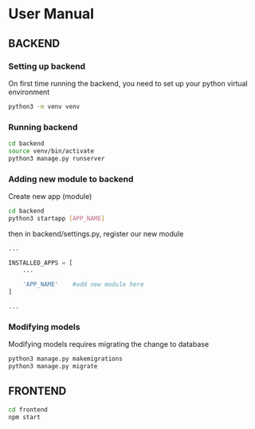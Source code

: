 # User Manual

## BACKEND
### Setting up backend
On first time running the backend, you need to set up your python virtual environment
```bash
python3 -m venv venv
```

### Running backend
```bash
cd backend
source venv/bin/activate
python3 manage.py runserver
```

### Adding new module to backend
Create new app (module)
```bash
cd backend
python3 startapp [APP_NAME]
```

then in backend/settings.py, register our new module
```python
...

INSTALLED_APPS = [
    ...

    'APP_NAME'    #add new module here
]

...
```

### Modifying models
Modifying models requires migrating the change to database
```bash
python3 manage.py makemigrations
python3 manage.py migrate
```

## FRONTEND
```bash
cd frontend
npm start
```